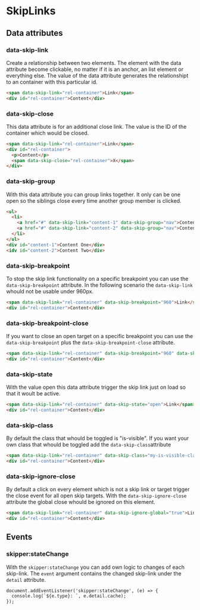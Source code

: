 # SkipLinks

## Data attributes

### data-skip-link

Create a relationship between two elements. The element with the data attribute become clickable, no matter if it is an anchor, an list element or everything else. The value of the data attribute generates the relationshipt to an container with this particular id.

```html
<span data-skip-link="rel-container">Link</span>
<div id="rel-container">Content</div>
```

### data-skip-close

This data attribute is for an additional close link. The value is the ID of the container which would be closed.

```html
<span data-skip-link="rel-container">Link</span>
<div id="rel-container">
  <p>Content</p>
  <span data-skip-close="rel-container">X</span>
</div>
```

### data-skip-group

With this data attribute you can group links together. It only can be one open so the siblings close every time another group member is clicked.

```html
<ul>
  <li>
    <a href="#" data-skip-link="content-1" data-skip-group="nav">Content One</a>
    <a href="#" data-skip-link="content-2" data-skip-group="nav">Content Two</a>
  </li>
</ul>
<div id="content-1">Content One</div>
<idv id="content-2">Content Two</div>
```

### data-skip-breakpoint

To stop the skip link functionality on a specific breakpoint you can use the `data-skip-breakpoint` attribute. In the following scenario the `data-skip-link` whould not be usable under 960px.

```html
<span data-skip-link="rel-container" data-skip-breakpoint="960">Link</span>
<div id="rel-container">Content</div>
```

### data-skip-breakpoint-close

If you want to close an open target on a specific breakpoint you can use the `data-skip-breakpoint` plus the `data-skip-breakpoint-close` attribute.

```html
<span data-skip-link="rel-container" data-skip-breakpoint="960" data-skip-breakpoint-close>Link</span>
<div id="rel-container">Content</div>
```

### data-skip-state

With the value open this data attribute trigger the skip link just on load so that it woult be active.

```html
<span data-skip-link="rel-container" data-skip-state="open">Link</span>
<div id="rel-container">Content</div>
```

### data-skip-class

By default the class that whould be toggled is "is-visible". If you want your own class that whould be toggled add the `data-skip-class`attribute

```html
<span data-skip-link="rel-container" data-skip-class="my-is-visible-class">Link</span>
<div id="rel-container">Content</div>
```

### data-skip-ignore-close

By default a click on every element which is not a skip link or target trigger the close event for all open skip targets. With the `data-skip-ignore-close` attribute the global close whould be ignored on this element.

```html
<span data-skip-link="rel-container" data-skip-ignore-global="true">Link</span>
<div id="rel-container">Content</div>
```

## Events

### skipper:stateChange

With the `skipper:stateChange` you can add own logic to changes of each skip-link. The `event` argument contains the changed skip-link under the `detail` attribute.

```html
document.addEventListener('skipper:stateChange', (e) => {
  console.log(`${e.type}: `, e.detail.cache);
});
```
